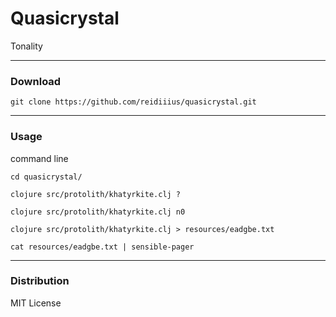 # Quasicrystal
Tonality

---

### Download

    git clone https://github.com/reidiiius/quasicrystal.git

---

### Usage
command line

    cd quasicrystal/

    clojure src/protolith/khatyrkite.clj ?

    clojure src/protolith/khatyrkite.clj n0

    clojure src/protolith/khatyrkite.clj > resources/eadgbe.txt

    cat resources/eadgbe.txt | sensible-pager

---

### Distribution
MIT License

